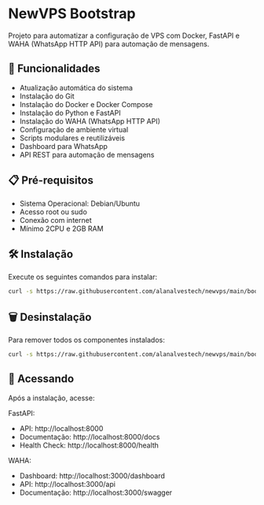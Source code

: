 # NewVPS Bootstrap

Projeto para automatizar a configuração de VPS com Docker, FastAPI e WAHA (WhatsApp HTTP API) para automação de mensagens.

## 🚀 Funcionalidades

- Atualização automática do sistema
- Instalação do Git
- Instalação do Docker e Docker Compose
- Instalação do Python e FastAPI
- Instalação do WAHA (WhatsApp HTTP API)
- Configuração de ambiente virtual
- Scripts modulares e reutilizáveis
- Dashboard para WhatsApp
- API REST para automação de mensagens

## 📋 Pré-requisitos

- Sistema Operacional: Debian/Ubuntu
- Acesso root ou sudo
- Conexão com internet
- Mínimo 2CPU e 2GB RAM

## 🛠️ Instalação

Execute os seguintes comandos para instalar:

```bash
curl -s https://raw.githubusercontent.com/alanalvestech/newvps/main/boot.sh | sudo bash
```

## 🗑️ Desinstalação

Para remover todos os componentes instalados:

```bash
curl -s https://raw.githubusercontent.com/alanalvestech/newvps/main/boot.sh | sudo bash -s uninstall -y
```

## 📱 Acessando

Após a instalação, acesse:

FastAPI:
- API: http://localhost:8000
- Documentação: http://localhost:8000/docs
- Health Check: http://localhost:8000/health

WAHA:
- Dashboard: http://localhost:3000/dashboard
- API: http://localhost:3000/api
- Documentação: http://localhost:3000/swagger